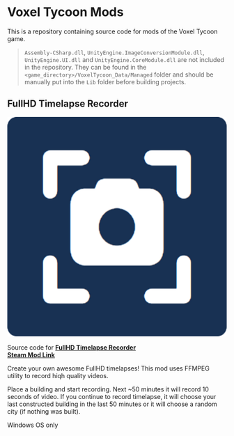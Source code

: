 # Voxel Tycoon Mods
This is a repository containing source code for mods of the Voxel Tycoon game.
 

> `Assembly-CSharp.dll`, `UnityEngine.ImageConversionModule.dll`, `UnityEngine.UI.dll` and `UnityEngine.CoreModule.dll` are not included in the repository. They can be found in the `<game_directory>/VoxelTycoon_Data/Managed` folder and should be manually put into the `Lib` folder before building projects.

## FullHD Timelapse Recorder

![](https://github.com/MajestyCorp/VoxelTycoon_mods/blob/main/FullHD_timelapse_recorder/preview.png?raw=true)

Source code for [**FullHD Timelapse Recorder**](https://github.com/MajestyCorp/VoxelTycoon_mods/tree/main/FullHD_timelapse_recorder) <br>
[**Steam Mod Link**](https://steamcommunity.com/sharedfiles/filedetails/?id=2808400701) <br>

Create your own awesome FullHD timelapses!
This mod uses FFMPEG utility to record hiqh quality videos.

Place a building and start recording. Next ~50 minutes it will record 10 seconds of video. If you continue to record timelapse, it will choose your last constructed building in the last 50 minutes or it will choose a random city (if nothing was built).

Windows OS only
